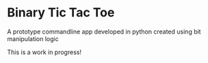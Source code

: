# Binary Tic Tac Toe
A prototype commandline app developed in python created using bit manipulation logic

This is a work in progress!

